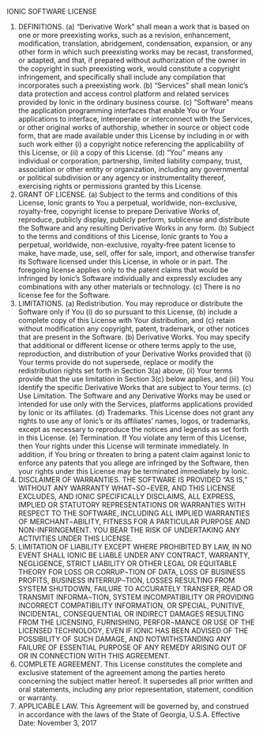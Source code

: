 IONIC SOFTWARE LICENSE
1. DEFINITIONS.
(a) “Derivative Work” shall mean a work that is based on one or more preexisting works, such as a revision, enhancement, modification, translation, abridgement, condensation, expansion, or any other form in which such preexisting works may be recast, transformed, or adapted, and that, if prepared without authorization of the owner in the copyright in such preexisting work, would constitute a copyright infringement, and specifically shall include any compilation that incorporates such a preexisting work.
(b) “Services” shall mean Ionic’s data protection and access control platform and related services provided by Ionic in the ordinary business course.
(c) “Software” means the application programming interfaces that enable You or Your applications to interface, interoperate or interconnect with the Services, or other original works of authorship, whether in source or object code form, that are made available under this License by including in or with such work either (i) a copyright notice referencing the applicability of this License, or (ii) a copy of this License.
(d) “You” means any individual or corporation, partnership, limited liability company, trust, association or other entity or organization, including any governmental or political subdivision or any agency or instrumentality thereof, exercising rights or permissions granted by this License.
2. GRANT OF LICENSE.
(a) Subject to the terms and conditions of this License, Ionic grants to You a perpetual, worldwide, non-exclusive, royalty-free, copyright license to prepare Derivative Works of, reproduce, publicly display, publicly perform, sublicense and distribute the Software and any resulting Derivative Works in any form.
(b) Subject to the terms and conditions of this License, Ionic grants to You a perpetual, worldwide, non-exclusive, royalty-free patent license to make, have made, use, sell, offer for sale, import, and otherwise transfer its Software licensed under this License, in whole or in part. The foregoing license applies only to the patent claims that would be infringed by Ionic’s Software individually and expressly excludes any combinations with any other materials or technology.
(c) There is no license fee for the Software.
3. LIMITATIONS.
(a) Redistribution. You may reproduce or distribute the Software only if You (i) do so pursuant to this License, (b) include a complete copy of this License with Your distribution, and (c) retain without modification any copyright, patent, trademark, or other notices that are present in the Software.
(b) Derivative Works. You may specify that additional or different license or othere terms apply to the use, reproduction, and distribution of your Derivative Works provided that (i) Your terms provide do not supersede, replace or modify the redistribution rights set forth in Section 3(a) above, (ii) Your terms provide that the use limitation in Section 3(c) below applies, and (iii) You identify the specific Derivative Works that are subject to Your terms.
(c) Use Limitation. The Software and any Derivative Works may be used or intended for use only with the Services, platforms applications provided by Ionic or its affiliates.
(d) Trademarks. This License does not grant any rights to use any of Ionic’s or its affiliates’ names, logos, or trademarks, except as necessary to reproduce the notices and legends as set forth in this License.
(e) Termination. If You violate any term of this License, then Your rights under this License will terminate immediately. In addition, if You bring or threaten to bring a patent claim against Ionic to enforce any patents that you allege are infringed by the Software, then your rights under this License may be terminated immediately by Ionic.
4. DISCLAIMER OF WARRANTIES.
THE SOFTWARE IS PROVIDED “AS IS,” WITHOUT ANY WARRANTY WHAT¬SO¬EVER, AND THIS LICENSE EXCLUDES, AND IONIC SPECIFICALLY DISCLAIMS, ALL EXPRESS, IMPLIED OR STATUTORY REPRESENTATIONS OR WARRANTIES WITH RESPECT TO THE SOFTWARE, INCLUDING ALL IMPLIED WARRANTIES OF MERCHANT¬ABILITY, FITNESS FOR A PARTICULAR PURPOSE AND NON-INFRINGEMENT. YOU BEAR THE RISK OF UNDERTAKING ANY ACTIVITIES UNDER THIS LICENSE.
5. LIMITATION OF LIABILITY
EXCEPT WHERE PROHIBITED BY LAW, IN NO EVENT SHALL IONIC BE LIABLE UNDER ANY CONTRACT, WARRANTY, NEGLIGENCE, STRICT LIABILITY OR OTHER LEGAL OR EQUITABLE THEORY FOR LOSS OR CORRUP¬TION OF DATA, LOSS OF BUSINESS PROFITS, BUSINESS INTERRUP¬TION, LOSSES RESULTING FROM SYSTEM SHUTDOWN, FAILURE TO ACCURATELY TRANSFER, READ OR TRANSMIT INFORMA¬TION, SYSTEM INCOMPATIBILITY OR PROVIDING INCORRECT COMPATIBILITY INFORMATION, OR SPECIAL, PUNITIVE, INCIDENTAL, CONSEQUENTIAL OR INDIRECT DAMAGES RESULTING FROM THE LICENSING, FURNISHING, PERFOR¬MANCE OR USE OF THE LICENSED TECHNOLOGY, EVEN IF IONIC HAS BEEN ADVISED OF THE POSSIBILITY OF SUCH DAMAGE, AND NOTWITHSTANDING ANY FAILURE OF ESSENTIAL PURPOSE OF ANY REMEDY ARISING OUT OF OR IN CONNECTION WITH THIS AGREEMENT.
6. COMPLETE AGREEMENT.
This License constitutes the complete and exclusive statement of the agreement among the parties hereto concerning the subject matter hereof. It supersedes all prior written and oral statements, including any prior representation, statement, condition or warranty.
7. APPLICABLE LAW.
This Agreement will be governed by, and construed in accordance with the laws of the State of Georgia, U.S.A.
Effective Date: November 3, 2017